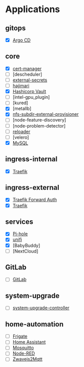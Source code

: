 # Applications

## gitops

* [x] [Argo CD](https://argo-cd.readthedocs.io/en/stable/x)

## core

* [x] [cert-manager](https://cert-manager.io/)
* [ ] [descheduler]
* [ ] [external-secrets](https://github.com/external-secrets/external-secrets)
* [ ] [hajimari](https://github.com/toboshii/hajimari)
* [x] [Hashicorp Vault](https://www.vaultproject.io/docs)
* [ ] [intel-gpu_plugin]
* [ ] [kured]
* [x] [metallb]
* [x] [nfs-subdir-external-provisioner](https://github.com/kubernetes-sigs/nfs-subdir-external-provisioner)
* [ ] [node-feature-discovery]
* [ ] [node-problem-detector]
* [ ] [reloader](https://github.com/stakater/Reloader)
* [ ] [velero]
* [x] [MySQL](https://www.mysql.com/)

## ingress-internal

* [x] [Traefik](https://doc.traefik.io/traefik/)

## ingress-external

* [x] [Traefik Forward Auth](https://github.com/thomseddon/traefik-forward-auth)
* [x] [Traefik](https://doc.traefik.io/traefik/)

## services

* [x] [Pi-hole](https://pi-hole.net/)
* [x] [unifi](https://github.com/jacobalberty/unifi-docker)
* [x] [BabyBuddy]
* [ ] [NextCloud]

## GitLab

* [ ] [GitLab](https://about.gitlab.com/)

## system-upgrade

* [ ] [system-upgrade-controller](https://github.com/rancher/system-upgrade-controller)

## home-automation

* [ ] [Frigate](https://frigate.video/)
* [ ] [Home Assistant](https://www.home-assistant.io/)
* [ ] [Mosquitto](https://mosquitto.org/)
* [ ] [Node-RED](https://nodered.org/)
* [ ] [Zwavejs2Mqtt](https://github.com/zwave-js/zwavejs2mqtt)
